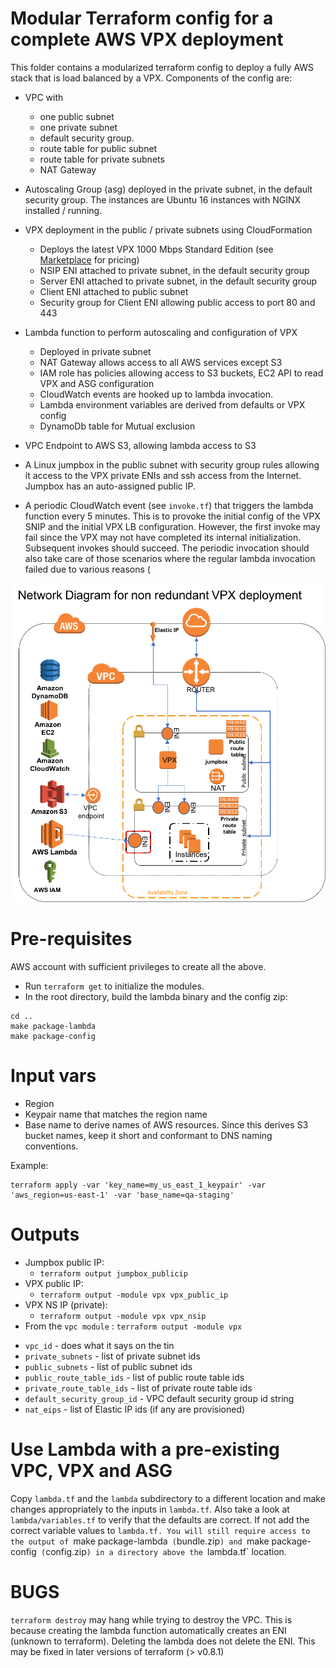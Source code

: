 # Modular Terraform config for a complete AWS VPX deployment
This folder contains a modularized terraform config to deploy a fully AWS stack that is load balanced by a VPX.
Components of the config are:

* VPC with
    - one public subnet
    - one private subnet 
    - default security group. 
    - route table for public subnet
    - route table for private subnets
    - NAT Gateway 

* Autoscaling Group (asg) deployed in the private subnet, in the default security group. The instances are Ubuntu 16 instances with NGINX installed / running.
* VPX deployment in the public / private subnets using CloudFormation
    - Deploys the latest VPX 1000 Mbps Standard Edition (see [Marketplace](https://aws.amazon.com/marketplace/pp/B00AA00Q7W) for pricing)
    - NSIP ENI attached to private subnet, in the default security group
    - Server ENI attached to private subnet, in the default security group
    - Client ENI attached to public subnet 
    - Security group for Client ENI allowing public access to port 80 and 443
* Lambda function to perform autoscaling and configuration of VPX
	- Deployed in private subnet 
	- NAT Gateway allows access to all AWS services except S3
	- IAM role has policies allowing access to S3 buckets, EC2 API to read VPX and ASG configuration
	- CloudWatch events are hooked up to lambda invocation.
	- Lambda environment variables are derived from defaults or VPX config
	- DynamoDb table for Mutual exclusion
* VPC Endpoint to AWS S3, allowing lambda access to S3
* A Linux jumpbox in the public subnet with security group rules allowing it access to the VPX private ENIs and ssh access from the Internet. Jumpbox has an auto-assigned public IP.
* A periodic CloudWatch event (see `invoke.tf`) that triggers the lambda function every 5 minutes. This is to provoke the initial config of the VPX SNIP and the initial VPX LB configuration. However, the first invoke may fail since the VPX may not have completed its internal initialization. Subsequent invokes should succeed. The periodic invocation should also take care of those scenarios where the regular lambda invocation failed due to various reasons (

<img src="../docs/aws_vpx_single.png" width="720"/>

# Pre-requisites
AWS account with sufficient privileges to create all the above. 
* Run `terraform get` to initialize the modules.
* In the root directory, build the lambda binary and the config zip:
```
cd ..
make package-lambda
make package-config
```

# Input vars

* Region
* Keypair name that matches the region name
* Base name to derive names of AWS resources. Since this derives S3 bucket names, keep it short and conformant to DNS naming conventions.

Example:
```
terraform apply -var 'key_name=my_us_east_1_keypair' -var 'aws_region=us-east-1' -var 'base_name=qa-staging'
```

# Outputs
* Jumpbox public IP:
  - `terraform output jumpbox_publicip`
* VPX public IP:
  - `terraform output -module vpx vpx_public_ip`
* VPX NS IP (private):
  - `terraform output -module vpx vpx_nsip`
* From the `vpc module` : `terraform output -module vpx`
 - `vpc_id` - does what it says on the tin
 - `private_subnets` - list of private subnet ids
 - `public_subnets` - list of public subnet ids
 - `public_route_table_ids` - list of public route table ids
 - `private_route_table_ids` - list of private route table ids
 - `default_security_group_id` - VPC default security group id string
 - `nat_eips` - list of Elastic IP ids (if any are provisioned)


# Use Lambda with a pre-existing VPC, VPX and ASG
Copy `lambda.tf` and the `lambda` subdirectory to a different location and make changes appropriately to the inputs in `lambda.tf`. Also take a look at `lambda/variables.tf` to verify that the defaults are correct. If not add the correct variable values to `lambda.tf. You will still require access to the output of `make package-lambda` (`bundle.zip`) and `make package-config` (`config.zip`) in a directory above the `lambda.tf` location.

# BUGS
`terraform destroy` may hang while trying to destroy the VPC. This is because creating the lambda function automatically creates an ENI (unknown to terraform). Deleting the lambda does not delete the ENI. This may be fixed in later versions of terraform (> v0.8.1)

